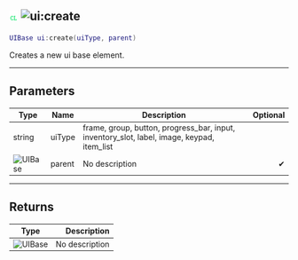 ## ![client](../../.gitbook/assets/client.png) ![ui](./readme/ui "mention"):create

```lua
UIBase ui:create(uiType, parent)
```

Creates a new ui base element.

------
## Parameters

| Type   | Name | Description | Optional |
| ------ | ---- | ----------- | -------: |
| string | uiType | frame, group, button, progress_bar, input, inventory_slot, label, image, keypad, item_list |  |
| ![UIBase](./readme/uibase "mention") | parent | No description | ✔ |


------
## Returns

| Type   | Description |
| ------ | ----------: |
| ![UIBase](./readme/uibase "mention") | No description |

